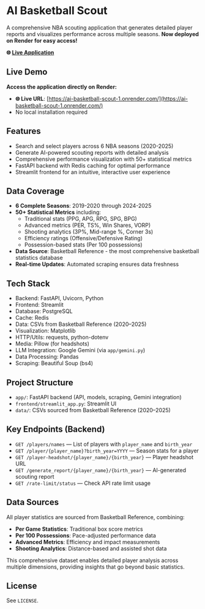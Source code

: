 AI Basketball Scout
===================

A comprehensive NBA scouting application that generates detailed player reports and visualizes performance across multiple seasons. **Now deployed on Render for easy access!**

**🌐 [Live Application](https://ai-basketball-scout-1.onrender.com/)**

Live Demo
---------
**Access the application directly on Render:**
- **🌐 Live URL**: [https://ai-basketball-scout-1.onrender.com/](https://ai-basketball-scout-1.onrender.com/)
- No local installation required

Features
--------
- Search and select players across 6 NBA seasons (2020-2025)
- Generate AI-powered scouting reports with detailed analysis
- Comprehensive performance visualization with 50+ statistical metrics
- FastAPI backend with Redis caching for optimal performance
- Streamlit frontend for an intuitive, interactive user experience

Data Coverage
-------------
- **6 Complete Seasons**: 2019-2020 through 2024-2025
- **50+ Statistical Metrics** including:
  - Traditional stats (PPG, APG, RPG, SPG, BPG)
  - Advanced metrics (PER, TS%, Win Shares, VORP)
  - Shooting analytics (3P%, Mid-range %, Corner 3s)
  - Efficiency ratings (Offensive/Defensive Rating)
  - Possession-based stats (Per 100 possessions)
- **Data Source**: Basketball Reference - the most comprehensive basketball statistics database
- **Real-time Updates**: Automated scraping ensures data freshness

Tech Stack
---------
- Backend: FastAPI, Uvicorn, Python
- Frontend: Streamlit
- Database: PostgreSQL
- Cache: Redis
- Data: CSVs from Basketball Reference (2020–2025)
- Visualization: Matplotlib
- HTTP/Utils: requests, python-dotenv
- Media: Pillow (for headshots)
- LLM Integration: Google Gemini (via `app/gemini.py`)
- Data Processing: Pandas
- Scraping: Beautiful Soup (bs4)

Project Structure
-----------------
- `app/`: FastAPI backend (API, models, scraping, Gemini integration)
- `frontend/streamlit_app.py`: Streamlit UI
- `data/`: CSVs sourced from Basketball Reference (2020–2025)

Key Endpoints (Backend)
-----------------------
- `GET /players/names` — List of players with `player_name` and `birth_year`
- `GET /player/{player_name}?birth_year=YYYY` — Season stats for a player
- `GET /player-headshot/{player_name}/{birth_year}` — Player headshot URL
- `GET /generate_report/{player_name}/{birth_year}` — AI-generated scouting report
- `GET /rate-limit/status` — Check API rate limit usage

Data Sources
------------
All player statistics are sourced from Basketball Reference, combining:
- **Per Game Statistics**: Traditional box score metrics
- **Per 100 Possessions**: Pace-adjusted performance data
- **Advanced Metrics**: Efficiency and impact measurements
- **Shooting Analytics**: Distance-based and assisted shot data

This comprehensive dataset enables detailed player analysis across multiple dimensions, providing insights that go beyond basic statistics.

License
-------
See `LICENSE`.
